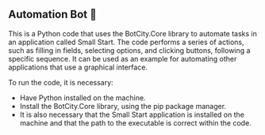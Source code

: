 ## Automation Bot 🤖
<p>This is a Python code that uses the BotCity.Core library to automate tasks in an application called Small Start. The code performs a series of actions, such as filling in fields, selecting options, and clicking buttons, following a specific sequence. It can be used as an example for automating other applications that use a graphical interface.</p>
<p>To run the code, it is necessary:</p>
<ul>
  <li>Have Python installed on the machine.</li>
  <li>Install the BotCity.Core library, using the pip package manager.</li>
  <li>It is also necessary that the Small Start application is installed on the machine and that the path to the executable is correct within the code.</li>
</ul>
